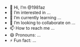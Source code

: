 - 👋 Hi, I’m @1981az
- 👀 I’m interested in ...
- 🌱 I’m currently learning ...
- 💞️ I’m looking to collaborate on ...
- 📫 How to reach me ...
- 😄 Pronouns: ...
- ⚡ Fun fact: ...

<!---
1981az/1981az is a ✨ special ✨ repository because its `README.md` (this file) appears on your GitHub profile.
You can click the Preview link to take a look at your changes.
--->
